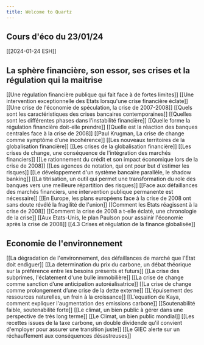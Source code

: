 ```yaml
---
title: Welcome to Quartz
---
```


## Cours d'éco du 23/01/24
[[2024-01-24 ESH]]


## La sphère financière, son essor, ses crises et la régulation qui la maitrise

[[Une régulation financière publique qui fait face à de fortes limites]]
[[Une intervention exceptionnelle des Etats lorsqu'une crise financière éclate]]
[[Une crise de l'économie de spéculation, la crise de 2007-2008]]
[[Quels sont les caractéristiques des crises bancaires contemporaines]]
[[Quelles sont les différentes phases dans l'instabilité financière]]
[[Quelle forme la régulation financière doit-elle prendre]]
[[Quelle est la réaction des banques centrales face à la crise de 2008]]
[[Paul Krugman, La crise de change comme symptôme d’une incohérence]]
[[Les nouveaux territoires de la globalisation financière]]
[[Les crises de la globalisation financière]]
[[Les crises de change, une conséquence de l'intégration des marchés financiers]]
[[Le rationnement du crédit et son impact économique lors de la crise de 2008]]
[[Les agences de notation, qui ont pour but d'estimer les risques]]
[[Le développement d'un système bancaire parallèle, le shadow banking]]
[[La titrisation, un outil qui permet une transformation du role des banques vers une meilleure répartition des risques]]
[[Face aux défaillances des marchés financiers, une intervention publique permanente est nécessaire]]
[[En Europe, les plans européens face à la crise de 2008 ont sans doute révélé la fragilité de l'union]]
[[Comment les Etats réagissent à la crise de 2008]]
[[Comment la crise de 2008 a t-elle éclaté, une chronologie de la crise]]
[[Aux Etats-Unis, le plan Paulson pour assainir l'économie après la crise de 2008]]
[[4.3 Crises et régulation de la finance globalisée]]

## Economie de l'environnement

[[La dégradation de l'environnement, des défaillances de marché que l'Etat doit endiguer]]
[[La determination du prix du carbone, un débat théorique sur la préférence entre les besoins présents et futurs]]
[[La crise des subprimes, l'éclatement d'une bulle immobilière]]
[[La crise de change comme sanction d’une anticipation autoréalisatrice]]
[[La crise de change comme prolongement d’une crise de la dette externe]]
[[L'épuisement des ressources naturelles, un frein à la croissance]]
[[L'equation de Kaya, comment expliquer l'augmentation des emissions carbone]]
[[Soutenabilité faible, soutenabilité forte]]
[[Le climat, un bien public à gérer dans une perspective de très long terme]]
[[Le Climat, un bien public mondial]]
[[Les recettes issues de la taxe carbone, un double dividende qu'il convient d'employer pour assurer une transition juste]]
[[Le GIEC alerte sur un réchauffement aux conséquences désastreuses]]